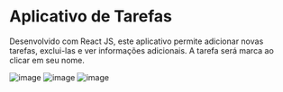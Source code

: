 # Aplicativo de Tarefas

Desenvolvido com React JS, este aplicativo permite adicionar novas tarefas, exclui-las e ver informações adicionais. A tarefa será marca ao clicar em seu nome.

![image](https://user-images.githubusercontent.com/81242345/147891705-9086d768-2233-44ff-91ab-6352fd3aa23a.png)
![image](https://user-images.githubusercontent.com/81242345/147891755-3650761e-f509-45dc-b162-27eb07340b8e.png)
![image](https://user-images.githubusercontent.com/81242345/147891763-a45c83b3-2727-44ef-a257-762f5fb8f7dc.png)
